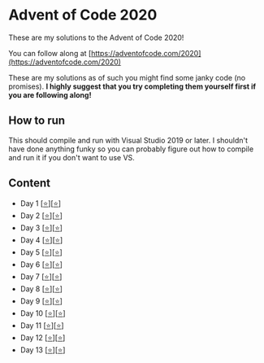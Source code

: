 # Advent of Code 2020

These are my solutions to the Advent of Code 2020!

You can follow along at [https://adventofcode.com/2020](https://adventofcode.com/2020)

These are my solutions as of such you might find some janky code (no promises). **I highly suggest that you try completing them yourself first if you are following along!**

## How to run

This should compile and run with Visual Studio 2019 or later. I shouldn't have done anything funky so you can probably figure out how to compile and run it if you don't want to use VS.

## Content

- Day 1 [[⭐](day1/Part1.cpp)][[⭐](day1/Part2.cpp)]
- Day 2 [[⭐](day2/Part1.cpp)][[⭐](day2/Part2.cpp)]
- Day 3 [[⭐](day3/Part1.cpp)][[⭐](day3/Part2.cpp)]
- Day 4 [[⭐](day4/Part1.cpp)][[⭐](day4/Part2.cpp)]
- Day 5 [[⭐](day5/Part1.cpp)][[⭐](day5/Part2.cpp)]
- Day 6 [[⭐](day6/Part1.cpp)][[⭐](day6/Part2.cpp)]
- Day 7 [[⭐](day7/Part1.cpp)][[⭐](day7/Part2.cpp)]
- Day 8 [[⭐](day8/Part1.cpp)][[⭐](day8/Part2.cpp)]
- Day 9 [[⭐](day9/Part1.cpp)][[⭐](day9/Part2.cpp)]
- Day 10 [[⭐](day10/Part1.cpp)][[⭐](day10/Part2.cpp)]
- Day 11 [[⭐](day11/Part1.cpp)][[⭐](day11/Part2.cpp)]
- Day 12 [[⭐](day12/Part1.cpp)][[⭐](day12/Part2.cpp)]
- Day 13 [[⭐](day13/Part1.cpp)][[⭐](day13/Part2.cpp)]
